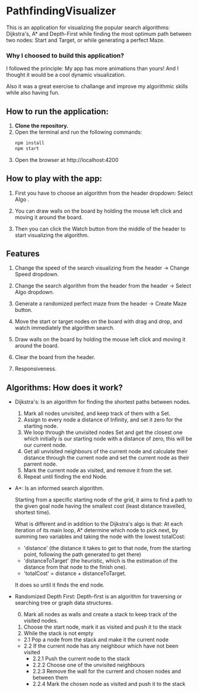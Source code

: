 # PathfindingVisualizer

This is an application for visualizing the popular search algorithms: Dijkstra's, A\* and Depth-First while finding the most optimum path between two nodes: Start and Target, or while generating a perfect Maze.

### Why I choosed to build this application?

I followed the principle: My app has more animations than yours!
And I thought it would be a cool dynamic visualization.

Also it was a great exercise to challange and improve my algorithmic skills while also having fun.

## How to run the application:

1. **Clone the repository.**
2. Open the terminal and run the following commands:
   ```bash
   npm install
   npm start
   ```
3. Open the browser at http://localhost:4200

## How to play with the app:

1. First you have to choose an algorithm from the header dropdown: Select Algo .

2. You can draw walls on the board by holding the mouse left click and moving it around the board.

3. Then you can click the Watch button from the middle of the header to start visualizing the algorithm.

## Features

1. Change the speed of the search visualizing from the header -> Change Speed dropdown.

2. Change the search algorithm from the header from the header -> Select Algo dropdown.

3. Generate a randomized perfect maze from the header -> Create Maze button.

4. Move the start or target nodes on the board with drag and drop, and watch immediately the algorithm search.

5. Draw walls on the board by holding the mouse left click and moving it around the board.

6. Clear the board from the header.

7. Responsiveness.

## Algorithms: How does it work?

- Dijkstra's:
  Is an algorithm for finding the shortest paths between nodes.

  1. Mark all nodes unvisited, and keep track of them with a Set.
  2. Assign to every node a distance of Infinity, and set it zero for
     the starting node.
  3. We loop through the unvisited nodes Set and get the closest one
     which initially is our starting node with a distance of zero, this will be our current node.
  4. Get all unvisited neighbours of the current node and calculate
     their distance through the current node and set the current node as their parrent node.
  5. Mark the current node as visited, and remove it from the set.
  6. Repeat until finding the end Node.

- A\*:
  Is an informed search algorithm.

  Starting from a specific starting node of the grid, it aims to find a path to the given goal node having the smallest cost (least distance travelled, shortest time).

  What is different and in addition to the Dijkstra's algo is that:
  At each iteration of its main loop, A\* determine which node to pick next, by summing two variables and taking the node with the lowest totalCost:

  - 'distance' (the distance it takes to get to that node, from the starting point, following the path generated to get there)
  - 'distanceToTarget' (the heuristic, which is the estimation of the distance from that node to the finish one).
  - 'totalCost' = distance + distanceToTarget.

  It does so until it finds the end node.

- Randomized Depth First:
  Depth-first is an algorithm for traversing or searching tree or graph data structures.

  0. Mark all nodes as walls and create a stack to keep track of the visited nodes.
  1. Choose the start node, mark it as visited and push it to the stack
  2. While the stack is not empty

  - 2.1 Pop a node from the stack and make it the current node
  - 2.2 If the current node has any neighbour which have not been visited
    - 2.2.1 Push the current node to the stack
    - 2.2.2 Choose one of the unvisited neighbours
    - 2.2.3 Remove the wall for the current and chosen nodes and between them
    - 2.2.4 Mark the chosen node as visited and push it to the stack
